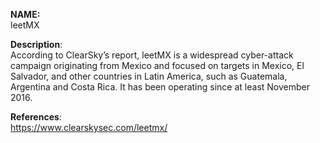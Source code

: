 **NAME:**  
leetMX  

**Description**:   
According to ClearSky’s report, leetMX is a widespread cyber-attack campaign originating from Mexico and focused on targets in Mexico, El Salvador, and other countries in Latin America, such as Guatemala, Argentina and Costa Rica. It has been operating since at least November 2016.
  
**References**:  
https://www.clearskysec.com/leetmx/

